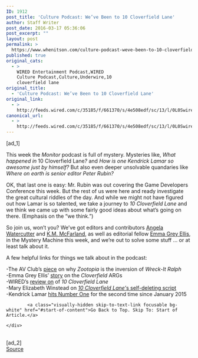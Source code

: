 ```yaml
---
ID: 1912
post_title: 'Culture Podcast: We’ve Been to 10 Cloverfield Lane'
author: Staff Writer
post_date: 2016-03-17 05:36:06
post_excerpt: ""
layout: post
permalink: >
  https://www.whenitson.com/culture-podcast-weve-been-to-10-cloverfield-lane/
published: true
original_cats:
  - >
    WIRED Entertainment Podcast,WIRED
    Culture Podcast,Culture,Underwire,10
    cloverfield lane
original_title:
  - 'Culture Podcast: We’ve Been to 10 Cloverfield Lane'
original_link:
  - >
    http://feeds.wired.com/c/35185/f/661370/s/4e508edf/sc/13/l/0L0Swired0N0C20A160C0A30Cculture0Epodcast0E40A0C/story01.htm
canonical_url:
  - >
    http://feeds.wired.com/c/35185/f/661370/s/4e508edf/sc/13/l/0L0Swired0N0C20A160C0A30Cculture0Epodcast0E40A0C/story01.htm
---
```

 [ad_1]
<br><div id="start-of-content"><article class="content link-underline relative body-copy" data-js="content" itemprop="articleBody" readability="42.827828531272"><p>This week the <em>Monitor</em> podcast is full of mystery. Mysteries like, <em>What happened in </em>10 Cloverfield Lane<em>?</em> and <em>How is one Kendrick Lamar so awesome just by himself?</em> But also even deeper unsolvable quandaries like <em>Where on earth is senior editor Peter Rubin?</em> </p>



<p>OK, that last one is easy: Mr. Rubin was out covering the Game Developers Conference this week. But the rest of us were here and ready investigate the great cultural riddles of the day. And while we might not have figured out how Lamar is so talented, we take a journey to <em>10 Cloverfield Lane</em> and we think we came up with some fairly good ideas about what’s going on there. (Emphasis on the “we think.”) </p>
<p>So join us, won’t you? We’ve got editors and contributors <a href="http://www.wired.com/author/awatercutter/" target="_blank">Angela Watercutter</a> and <a href="http://www.wired.com/author/kevin-mcfarland/" target="_blank">K.M. McFarland</a>, as well as editorial fellow <a href="http://www.wired.com/author/emma_ellis/" target="_blank">Emma Grey Ellis</a>, in the Mystery Machine this week, and we’re out to solve some stuff … or at least talk about it. </p>
<p>A few helpful links for things we talk about in the podcast:</p>
<p>-The AV Club’s <a href="http://www.avclub.com/article/zootopia-inversion-wreck-it-ralph-233191" target="_blank">piece</a> on why <em>Zootopia</em> is the inversion of <em>Wreck-It Ralph</em><br/>-Emma Grey Ellis’ <a href="http://www.wired.com/2016/03/cloverfield-arg-sites-8-years-later/" target="_blank">story</a> on the <em>Cloverfield</em> ARGs<br/>-WIRED’s <a href="http://www.wired.com/2016/03/10-cloverfield-lane-video-review/" target="_blank">review on</a> of <em>10 Cloverfield Lane</em><br/>-Mary Elizabeth Winstead on <a href="http://www.wired.com/2016/03/10-cloverfield-lane-video-review/" target="_blank"><em>10 Cloverfield Lane’</em>s self-deleting script</a><br/>-Kendrick Lamar <a href="http://www.rollingstone.com/music/news/on-the-charts-kendrick-lamars-surprise-lp-grabs-number-one-20160314" target="_blank">hits Number One</a> for the second time since January 2015</p>

			<a class="visually-hidden skip-to-text-link focusable bg-white" href="#start-of-content">Go Back to Top. Skip To: Start of Article.</a>

			
</article>

	</div>
<br>[ad_2]
<br><a href="http://feeds.wired.com/c/35185/f/661370/s/4e508edf/sc/13/l/0L0Swired0N0C20A160C0A30Cculture0Epodcast0E40A0C/story01.htm">Source </a>